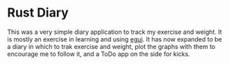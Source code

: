 # Rust Diary

This was a very simple diary application to track my exercise and weight. It is mostly an exercise in learning and using [egui](https://github.com/emilk/egui). It has now expanded to be a diary in which to trak exercise and weight, plot the graphs with them to encourage me to follow it, and a ToDo app on the side for kicks.
